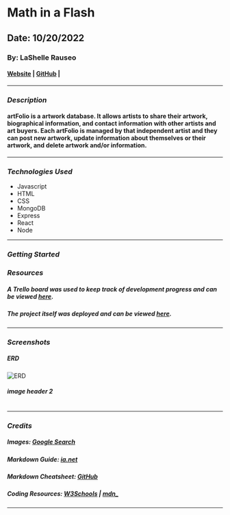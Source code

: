 # Math in a Flash

## Date: 10/20/2022

### By: LaShelle Rauseo

#### [Website]() | [GitHub](https://github.com/lnicole3) |

---

### **_Description_**

#### artFolio is a artwork database. It allows artists to share their artwork, biographical information, and contact information with other artists and art buyers. Each artFolio is managed by that independent artist and they can post new artwork, update information about themselves or their artwork, and delete artwork and/or information.

---

### **_Technologies Used_**

- Javascript
- HTML
- CSS
- MongoDB
- Express
- React
- Node

---

### **_Getting Started_**

#####

### **_Resources_**

##### A Trello board was used to keep track of development progress and can be viewed [here](https://trello.com/b/7btW34W5/artfolio).

##### The project itself was deployed and can be viewed [here]().

---

### **_Screenshots_**

##### ERD

![ERD](/artFolio/ERD)

##### image header 2

![]()

---

### **_Credits_**

##### Images: [Google Search](www.google.com/images)

##### Markdown Guide: [ia.net](https://ia.net/writer/support/general/markdown-guide)

##### Markdown Cheatsheet: [GitHub](https://guides.github.com/pdfs/markdown-cheatsheet-online.pdf)

##### Coding Resources: [W3Schools](https://www.w3schools.com/) | [mdn\_](https://developer.mozilla.org/en-US/)

---
